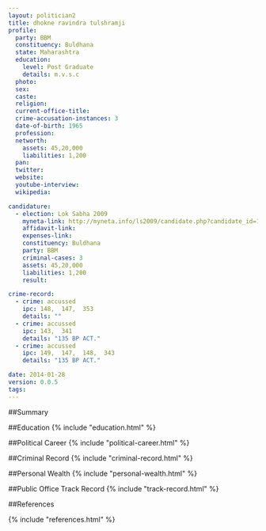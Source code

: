 ```yaml
---
layout: politician2
title: dhokne ravindra tulshramji
profile: 
  party: BBM
  constituency: Buldhana
  state: Maharashtra
  education: 
    level: Post Graduate
    details: m.v.s.c
  photo: 
  sex: 
  caste: 
  religion: 
  current-office-title: 
  crime-accusation-instances: 3
  date-of-birth: 1965
  profession: 
  networth: 
    assets: 45,20,000
    liabilities: 1,200
  pan: 
  twitter: 
  website: 
  youtube-interview: 
  wikipedia: 

candidature: 
  - election: Lok Sabha 2009
    myneta-link: http://myneta.info/ls2009/candidate.php?candidate_id=1413
    affidavit-link: 
    expenses-link: 
    constituency: Buldhana 
    party: BBM
    criminal-cases: 3
    assets: 45,20,000
    liabilities: 1,200
    result:  

crime-record: 
  - crime: accussed
    ipc: 148,  147,  353
    details: "" 
  - crime: accussed
    ipc: 143,  341
    details: "135 BP ACT." 
  - crime: accussed
    ipc: 149,  147,  148,  343
    details: "135 BP ACT." 

date: 2014-01-28
version: 0.0.5
tags: 
---
```

##Summary


##Education
{% include "education.html" %}


##Political Career
{% include "political-career.html" %}


##Criminal Record
{% include "criminal-record.html" %}


##Personal Wealth
{% include "personal-wealth.html" %}


##Public Office Track Record
{% include "track-record.html" %}


##References


{% include "references.html" %}